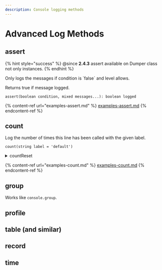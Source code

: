 ```yaml
---
description: Console logging methods
---
```


# Advanced Log Methods

## assert

{% hint style="success" %}
@since **2.4.3** assert available on Dumper class not only instances.
{% endhint %}

Only logs the messages if condition is \`false\` and level allows.

Returns true if message logged.

`assert(boolean condition, mixed messages...): boolean logged`

{% content-ref url="examples-assert.md" %}
[examples-assert.md](examples-assert.md)
{% endcontent-ref %}

## count

Log the number of times this line has been called with the given label.

`count(string label = 'default')`

<details>

<summary>countReset</summary>

Resets the value of the counter with the given label.

`countReset(string label = default)`

</details>

{% content-ref url="examples-count.md" %}
[examples-count.md](examples-count.md)
{% endcontent-ref %}

## group

Works like `console.group`.

## profile

## table (and similar)

## record

## time

